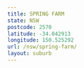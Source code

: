 ```yaml
---
title: SPRING FARM
state: NSW
postcode: 2570
latitude: -34.042913
longitude: 150.525292
url: /nsw/spring-farm/
layout: suburb
---
```

